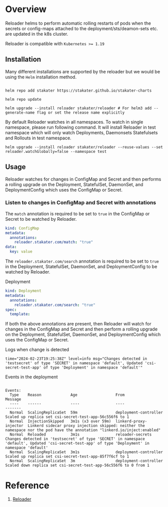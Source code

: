 # Overview

Reloader helms to perform automatic rolling restarts of pods when the secrets or config-maps attached to the
deployment/sts/deamon-sets etc. are updated in the k8s cluster.

Reloader is compatible with `Kubernetes >= 1.19`

## Installation
Many different installations are supported by the reloader but we would be using the `Helm` installation method.

```shell

helm repo add stakater https://stakater.github.io/stakater-charts

helm repo update

helm upgrade --install reloader stakater/reloader # For helm3 add --generate-name flag or set the release name explicitly

```

By default Reloader watches in all namespaces. To watch in single namespace, please run following command. It will install
Reloader in test namespace which will only watch Deployments, Daemonsets Statefulsets and Rollouts in test namespace.

```shell
helm upgrade --install reloader stakater/reloader --reuse-values --set reloader.watchGlobally=false --namespace test
```

## Usage

Reloader watches for changes in ConfigMap and Secret and then performs a rolling upgrade on the Deployment, StatefulSet, DaemonSet, and DeploymentConfig which uses the ConfigMap or Secret.

### Listen to changes in ConfigMap and Secret with annotations
The `match` annotation is required to be set to `true` in the ConfigMap or Secret to be watched by Reloader.
```yaml
kind: ConfigMap
metadata:
  annotations:
    reloader.stakater.com/match: "true"
data:
  key: value
```
The `reloader.stakater.com/search` annotation is required to be set to `true` in the Deployment, StatefulSet, DaemonSet, and DeploymentConfig to be watched by Reloader.

Deployment
```yaml
kind: Deployment
metadata:
  annotations:
    reloader.stakater.com/search: "true"
spec:
  template:
```
 If both the above annotations are present, then Reloader will watch for changes in the ConfigMap and Secret and then perform a rolling upgrade on the Deployment, StatefulSet, DaemonSet, and DeploymentConfig which uses the ConfigMap or Secret.


Logs when change is detected
```shell
time="2024-02-23T19:25:38Z" level=info msg="Changes detected in 'testsecret' of type 'SECRET' in namespace 'default', Updated 'csi-secret-test-app' of type 'Deployment' in namespace 'default'"
```
Events in the deployment
```shell

Events:
  Type    Reason             Age                 From                    Message
  ----    ------             ----                ----                    -------
  Normal  ScalingReplicaSet  59m                 deployment-controller   Scaled up replica set csi-secret-test-app-56c556f6 to 1
  Normal  InjectionSkipped   3m1s (x3 over 59m)  linkerd-proxy-injector  Linkerd sidecar proxy injection skipped: neither the namespace nor the pod have the annotation "linkerd.io/inject:enabled"
  Normal  Reloaded           3m1s                reloader-secrets        Changes detected in 'testsecret' of type 'SECRET' in namespace 'default', Updated 'csi-secret-test-app' of type 'Deployment' in namespace 'default'
  Normal  ScalingReplicaSet  3m1s                deployment-controller   Scaled up replica set csi-secret-test-app-85f7f6cf to 1
  Normal  ScalingReplicaSet  3m                  deployment-controller   Scaled down replica set csi-secret-test-app-56c556f6 to 0 from 1
```

# Reference
1. [Reloader](https://github.com/stakater/Reloader)
